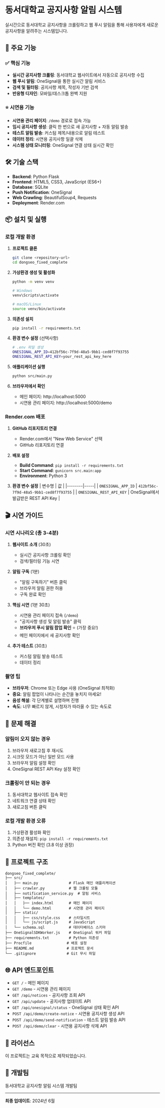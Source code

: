 # 동서대학교 공지사항 알림 시스템

실시간으로 동서대학교 공지사항을 크롤링하고 웹 푸시 알림을 통해 사용자에게 새로운 공지사항을 알려주는 시스템입니다.

## 🚀 주요 기능

### ✅ 핵심 기능
- **실시간 공지사항 크롤링**: 동서대학교 웹사이트에서 자동으로 공지사항 수집
- **웹 푸시 알림**: OneSignal을 통한 실시간 알림 서비스
- **검색 및 필터링**: 공지사항 제목, 작성자 기반 검색
- **반응형 디자인**: 모바일/데스크톱 완벽 지원

### ⭐ 시연용 기능
- **시연용 관리 페이지**: `/demo` 경로로 접속 가능
- **임시 공지사항 생성**: 클릭 한 번으로 새 공지사항 + 자동 알림 발송
- **테스트 알림 발송**: 커스텀 제목/내용으로 알림 테스트
- **데이터 정리**: 시연용 공지사항 일괄 삭제
- **시스템 상태 모니터링**: OneSignal 연결 상태 실시간 확인

## 🛠️ 기술 스택

- **Backend**: Python Flask
- **Frontend**: HTML5, CSS3, JavaScript (ES6+)
- **Database**: SQLite
- **Push Notification**: OneSignal
- **Web Crawling**: BeautifulSoup4, Requests
- **Deployment**: Render.com

## 📦 설치 및 실행

### 로컬 개발 환경

1. **프로젝트 클론**
   ```bash
   git clone <repository-url>
   cd dongseo_fixed_complete
   ```

2. **가상환경 생성 및 활성화**
   ```bash
   python -m venv venv
   
   # Windows
   venv\Scripts\activate
   
   # macOS/Linux
   source venv/bin/activate
   ```

3. **의존성 설치**
   ```bash
   pip install -r requirements.txt
   ```

4. **환경 변수 설정** (선택사항)
   ```bash
   # .env 파일 생성
   ONESIGNAL_APP_ID=412bf56c-7f9d-48a5-9bb1-ced8f7f93755
   ONESIGNAL_REST_API_KEY=your_rest_api_key_here
   ```

5. **애플리케이션 실행**
   ```bash
   python src/main.py
   ```

6. **브라우저에서 확인**
   - 메인 페이지: http://localhost:5000
   - 시연용 관리 페이지: http://localhost:5000/demo

### Render.com 배포

1. **GitHub 리포지토리 연결**
   - Render.com에서 "New Web Service" 선택
   - GitHub 리포지토리 연결

2. **배포 설정**
   - **Build Command**: `pip install -r requirements.txt`
   - **Start Command**: `gunicorn src.main:app`
   - **Environment**: Python 3

3. **환경 변수 설정**
   | 변수명 | 값 |
   |--------|-----|
   | `ONESIGNAL_APP_ID` | `412bf56c-7f9d-48a5-9bb1-ced8f7f93755` |
   | `ONESIGNAL_REST_API_KEY` | OneSignal에서 발급받은 REST API Key |

## 🎬 시연 가이드

### 시연 시나리오 (총 3-4분)

1. **웹사이트 소개** (30초)
   - 실시간 공지사항 크롤링 확인
   - 검색/필터링 기능 시연

2. **알림 구독** (1분)
   - "알림 구독하기" 버튼 클릭
   - 브라우저 알림 권한 허용
   - 구독 완료 확인

3. **핵심 시연** (1분 30초)
   - 시연용 관리 페이지 접속 (`/demo`)
   - "공지사항 생성 및 알림 발송" 클릭
   - **브라우저 푸시 알림 팝업 확인** ⭐ (가장 중요!)
   - 메인 페이지에서 새 공지사항 확인

4. **추가 테스트** (30초)
   - 커스텀 알림 발송 테스트
   - 데이터 정리

### 촬영 팁

- **브라우저**: Chrome 또는 Edge 사용 (OneSignal 최적화)
- **중요**: 알림 팝업이 나타나는 순간을 놓치지 마세요!
- **음성 해설**: 각 단계별로 설명하며 진행
- **속도**: 너무 빠르지 않게, 시청자가 따라올 수 있는 속도로

## 🔧 문제 해결

### 알림이 오지 않는 경우
1. 브라우저 새로고침 후 재시도
2. 시크릿 모드가 아닌 일반 모드 사용
3. 브라우저 알림 설정 확인
4. OneSignal REST API Key 설정 확인

### 크롤링이 안 되는 경우
1. 동서대학교 웹사이트 접속 확인
2. 네트워크 연결 상태 확인
3. 새로고침 버튼 클릭

### 로컬 개발 환경 오류
1. 가상환경 활성화 확인
2. 의존성 재설치: `pip install -r requirements.txt`
3. Python 버전 확인 (3.8 이상 권장)

## 📁 프로젝트 구조

```
dongseo_fixed_complete/
├── src/
│   ├── main.py              # Flask 메인 애플리케이션
│   ├── crawler.py           # 웹 크롤링 모듈
│   ├── notification_service.py  # 알림 서비스
│   ├── templates/
│   │   ├── index.html       # 메인 페이지
│   │   └── demo.html        # 시연용 관리 페이지
│   ├── static/
│   │   ├── css/style.css    # 스타일시트
│   │   └── js/script.js     # JavaScript
│   └── schema.sql           # 데이터베이스 스키마
├── OneSignalSDKWorker.js    # OneSignal 워커 파일
├── requirements.txt         # Python 의존성
├── Procfile                # 배포 설정
├── README.md               # 프로젝트 문서
└── .gitignore              # Git 무시 파일
```

## 🌐 API 엔드포인트

- `GET /` - 메인 페이지
- `GET /demo` - 시연용 관리 페이지
- `GET /api/notices` - 공지사항 조회 API
- `GET /api/update` - 공지사항 업데이트 API
- `GET /api/onesignal/status` - OneSignal 상태 확인 API
- `POST /api/demo/create-notice` - 시연용 공지사항 생성 API
- `POST /api/demo/send-notification` - 테스트 알림 발송 API
- `POST /api/demo/clear` - 시연용 공지사항 삭제 API

## 📄 라이선스

이 프로젝트는 교육 목적으로 제작되었습니다.

## 👥 개발팀

동서대학교 공지사항 알림 시스템 개발팀

---

**최종 업데이트**: 2024년 6월


